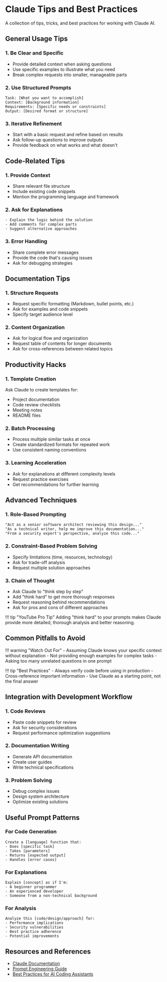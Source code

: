 # Claude Tips and Best Practices

A collection of tips, tricks, and best practices for working with Claude AI.

## General Usage Tips

### 1. Be Clear and Specific
- Provide detailed context when asking questions
- Use specific examples to illustrate what you need
- Break complex requests into smaller, manageable parts

### 2. Use Structured Prompts
```
Task: [What you want to accomplish]
Context: [Background information]
Requirements: [Specific needs or constraints]
Output: [Desired format or structure]
```

### 3. Iterative Refinement
- Start with a basic request and refine based on results
- Ask follow-up questions to improve outputs
- Provide feedback on what works and what doesn't

## Code-Related Tips

### 1. Provide Context
- Share relevant file structure
- Include existing code snippets
- Mention the programming language and framework

### 2. Ask for Explanations
```
- Explain the logic behind the solution
- Add comments for complex parts
- Suggest alternative approaches
```

### 3. Error Handling
- Share complete error messages
- Provide the code that's causing issues
- Ask for debugging strategies

## Documentation Tips

### 1. Structure Requests
- Request specific formatting (Markdown, bullet points, etc.)
- Ask for examples and code snippets
- Specify target audience level

### 2. Content Organization
- Ask for logical flow and organization
- Request table of contents for longer documents
- Ask for cross-references between related topics

## Productivity Hacks

### 1. Template Creation
Ask Claude to create templates for:
- Project documentation
- Code review checklists
- Meeting notes
- README files

### 2. Batch Processing
- Process multiple similar tasks at once
- Create standardized formats for repeated work
- Use consistent naming conventions

### 3. Learning Acceleration
- Ask for explanations at different complexity levels
- Request practice exercises
- Get recommendations for further learning

## Advanced Techniques

### 1. Role-Based Prompting
```
"Act as a senior software architect reviewing this design..."
"As a technical writer, help me improve this documentation..."
"From a security expert's perspective, analyze this code..."
```

### 2. Constraint-Based Problem Solving
- Specify limitations (time, resources, technology)
- Ask for trade-off analysis
- Request multiple solution approaches

### 3. Chain of Thought
- Ask Claude to "think step by step"
- Add "think hard" to get more thorough responses
- Request reasoning behind recommendations
- Ask for pros and cons of different approaches

!!! tip "YouTube Pro Tip"
    Adding "think hard" to your prompts makes Claude provide more detailed, thorough analysis and better reasoning.

## Common Pitfalls to Avoid

!!! warning "Watch Out For"
    - Assuming Claude knows your specific context without explanation
    - Not providing enough examples for complex tasks
    - Asking too many unrelated questions in one prompt

!!! tip "Best Practices"
    - Always verify code before using in production
    - Cross-reference important information
    - Use Claude as a starting point, not the final answer

## Integration with Development Workflow

### 1. Code Reviews
- Paste code snippets for review
- Ask for security considerations
- Request performance optimization suggestions

### 2. Documentation Writing
- Generate API documentation
- Create user guides
- Write technical specifications

### 3. Problem Solving
- Debug complex issues
- Design system architecture
- Optimize existing solutions

## Useful Prompt Patterns

### For Code Generation
```
Create a [language] function that:
- Does [specific task]
- Takes [parameters]
- Returns [expected output]
- Handles [error cases]
```

### For Explanations
```
Explain [concept] as if I'm:
- A beginner programmer
- An experienced developer
- Someone from a non-technical background
```

### For Analysis
```
Analyze this [code/design/approach] for:
- Performance implications
- Security vulnerabilities  
- Best practice adherence
- Potential improvements
```

## Resources and References

- [Claude Documentation](https://docs.anthropic.com)
- [Prompt Engineering Guide](https://www.promptingguide.ai)
- [Best Practices for AI Coding Assistants](https://github.com/features/copilot)